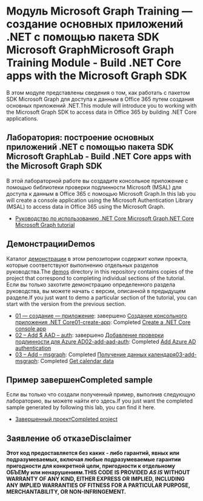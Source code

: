 # <a name="microsoft-graph-training-module---build-net-core-apps-with-the-microsoft-graph-sdk"></a><span data-ttu-id="dd0b1-101">Модуль Microsoft Graph Training — создание основных приложений .NET с помощью пакета SDK Microsoft Graph</span><span class="sxs-lookup"><span data-stu-id="dd0b1-101">Microsoft Graph Training Module - Build .NET Core apps with the Microsoft Graph SDK</span></span>

<span data-ttu-id="dd0b1-102">В этом модуле представлены сведения о том, как работать с пакетом SDK Microsoft Graph для доступа к данным в Office 365 путем создания основных приложений .NET.</span><span class="sxs-lookup"><span data-stu-id="dd0b1-102">This module will introduce you to working with the Microsoft Graph SDK to access data in Office 365 by building .NET Core applications.</span></span>

## <a name="lab---build-net-core-apps-with-the-microsoft-graph-sdk"></a><span data-ttu-id="dd0b1-103">Лаборатория: построение основных приложений .NET с помощью пакета SDK Microsoft Graph</span><span class="sxs-lookup"><span data-stu-id="dd0b1-103">Lab - Build .NET Core apps with the Microsoft Graph SDK</span></span>

<span data-ttu-id="dd0b1-104">В этой лабораторной работе вы создадите консольное приложение с помощью библиотеки проверки подлинности Microsoft (MSAL) для доступа к данным в Office 365 с помощью Microsoft Graph.</span><span class="sxs-lookup"><span data-stu-id="dd0b1-104">In this lab you will create a console application using the Microsoft Authentication Library (MSAL) to access data in Office 365 using the Microsoft Graph.</span></span>

- [<span data-ttu-id="dd0b1-105">Руководство по использованию .NET Core Microsoft Graph</span><span class="sxs-lookup"><span data-stu-id="dd0b1-105">.NET Core Microsoft Graph tutorial</span></span>](https://docs.microsoft.com/graph/tutorials/dotnet-core)

## <a name="demos"></a><span data-ttu-id="dd0b1-106">Демонстрации</span><span class="sxs-lookup"><span data-stu-id="dd0b1-106">Demos</span></span>

<span data-ttu-id="dd0b1-107">Каталог [демонстрации](./demos) в этом репозитории содержит копии проекта, которые соответствуют выполнению отдельных разделов руководства.</span><span class="sxs-lookup"><span data-stu-id="dd0b1-107">The [demos](./demos) directory in this repository contains copies of the project that correspond to completing individual sections of the tutorial.</span></span> <span data-ttu-id="dd0b1-108">Если вы только захотите демонстрацию определенного раздела руководства, вы можете начать с версии, описанной в предыдущем разделе.</span><span class="sxs-lookup"><span data-stu-id="dd0b1-108">If you just want to demo a particular section of the tutorial, you can start with the version from the previous section.</span></span>

- <span data-ttu-id="dd0b1-109">[01 — создание — приложение](demos/01-create-app): завершено [Создание консольного приложения .NET Core](https://docs.microsoft.com/graph/tutorials/dotnet-core?tutorial-step=1)</span><span class="sxs-lookup"><span data-stu-id="dd0b1-109">[01-create-app](demos/01-create-app): Completed [Create a .NET Core console app](https://docs.microsoft.com/graph/tutorials/dotnet-core?tutorial-step=1)</span></span>
- <span data-ttu-id="dd0b1-110">[02 – Add $ AAD – auth](demos/02-add-aad-auth): завершено [Добавление проверки подлинности для Azure AD](https://docs.microsoft.com/graph/tutorials/dotnet-core?tutorial-step=3)</span><span class="sxs-lookup"><span data-stu-id="dd0b1-110">[02-add-aad-auth](demos/02-add-aad-auth): Completed [Add Azure AD authentication](https://docs.microsoft.com/graph/tutorials/dotnet-core?tutorial-step=3)</span></span>
- <span data-ttu-id="dd0b1-111">[03 – Add – msgraph](demos/03-add-msgraph): Completed [Получение данных календаря](https://docs.microsoft.com/graph/tutorials/dotnet-core?tutorial-step=4)</span><span class="sxs-lookup"><span data-stu-id="dd0b1-111">[03-add-msgraph](demos/03-add-msgraph): Completed [Get calendar data](https://docs.microsoft.com/graph/tutorials/dotnet-core?tutorial-step=4)</span></span>

## <a name="completed-sample"></a><span data-ttu-id="dd0b1-112">Пример завершен</span><span class="sxs-lookup"><span data-stu-id="dd0b1-112">Completed sample</span></span>

<span data-ttu-id="dd0b1-113">Если вы только что создали полученный пример, выполнив следующую лабораторию, вы можете найти его здесь.</span><span class="sxs-lookup"><span data-stu-id="dd0b1-113">If you just want the completed sample generated by following this lab, you can find it here.</span></span>

- [<span data-ttu-id="dd0b1-114">Завершенный проект</span><span class="sxs-lookup"><span data-stu-id="dd0b1-114">Completed project</span></span>](demos/03-add-msgraph)

## <a name="disclaimer"></a><span data-ttu-id="dd0b1-115">Заявление об отказе</span><span class="sxs-lookup"><span data-stu-id="dd0b1-115">Disclaimer</span></span>

<span data-ttu-id="dd0b1-116">**Этот код предоставляется без каких _-_ либо гарантий, явных или подразумеваемых, включая любые подразумеваемые гарантии пригодности для конкретной цели, пригодности к отдельному ОБЪЕМу или ненарушениям.**</span><span class="sxs-lookup"><span data-stu-id="dd0b1-116">**THIS CODE IS PROVIDED _AS IS_ WITHOUT WARRANTY OF ANY KIND, EITHER EXPRESS OR IMPLIED, INCLUDING ANY IMPLIED WARRANTIES OF FITNESS FOR A PARTICULAR PURPOSE, MERCHANTABILITY, OR NON-INFRINGEMENT.**</span></span>
